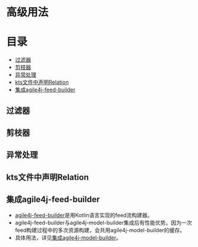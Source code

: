 # 高级用法

# 目录
   * [过滤器](#过滤器)
   * [剪枝器](#剪枝器)
   * [异常处理](#异常处理)
   * [kts文件中声明Relation](#kts文件中声明Relation)
   * [集成agile4j-feed-builder](#集成agile4j-feed-builder)


## 过滤器

## 剪枝器

## 异常处理

## kts文件中声明Relation

## 集成agile4j-feed-builder
* [agile4j-feed-builder](https://github.com/agile4j/agile4j-feed-builder)是用Kotlin语言实现的feed流构建器。
* agile4j-feed-builder与agile4j-model-builder集成后有性能优势。因为一次feed构建过程中的多次资源构建，会共用agile4j-model-builder的缓存。
* 具体用法，详见[集成agile4j-model-builder](https://github.com/agile4j/agile4j-feed-builder#%E9%9B%86%E6%88%90agile4j-model-builder)。

